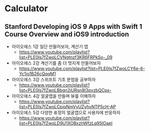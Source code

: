 # Calculator

## Stanford Developing iOS 9 Apps with Swift 1 Course Overview and iOS9 introduction

- 아이오에스 1강 일단 만들어보자, 계산기 앱
  - https://www.youtube.com/playlist?list=PLE0Is7fZwoLCVNgtnzf3KR6FRPkSo-_09
- 아이오에스 2강 계산기를 좀 더 멋지게 만들어보자
  - https://www.youtube.com/playlist?list=PLE0Is7fZwoLCY6e-6-Yc1io1B26cQqqM1
- 아이오에스 3강 스위프트 기초 문법을 공부하자
  - https://www.youtube.com/playlist?list=PLE0Is7fZwoLBbgn2iURsn8I3pvzbQCpx-
- 아이오에스 4강 얼굴앱을 만들며 뷰를 이해하자
  - https://www.youtube.com/playlist?list=PLE0Is7fZwoLCpiqNmVyUZyhvNTP5cH-AP
- 아이오에스 5강 다양한 표정의 얼굴앱으로 사용자에 반응하자
  - https://www.youtube.com/playlist?list=PLE0Is7fZwoLD9U1XOBxzhWfzLq95IOaeI
